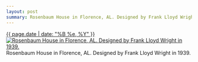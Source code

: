 ```yaml
---
layout: post
summary: Rosenbaum House in Florence, AL. Designed by Frank Lloyd Wright in 1939.
---
```


<p>
  <time><a href="/361">{{ page.date | date: "%B %e, %Y" }}</a></time>
  <a href="/361"><img src="{{ site.assets_url }}/361-640.jpg" srcset="{{ site.assets_url }}/361-1280.jpg 1280w, {{ site.assets_url }}/361-960.jpg 960w, {{ site.assets_url }}/361-640.jpg 640w, {{ site.assets_url }}/361-320.jpg 320w" sizes="(min-width: 700px) 50vw, calc(100vw - 2rem)" alt="Rosenbaum House in Florence, AL. Designed by Frank Lloyd Wright in 1939." /></a>
  <span>Rosenbaum House in Florence, AL. Designed by Frank Lloyd Wright in 1939.</span>
</p>
